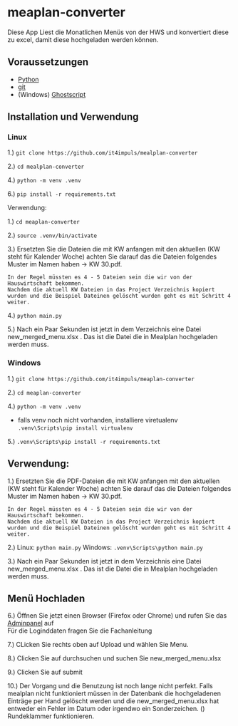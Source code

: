 # meaplan-converter

Diese App Liest die Monatlichen Menüs von der HWS und konvertiert diese zu excel, damit diese hochgeladen werden können.

## Voraussetzungen
* [Python](https://www.python.org/downloads/)
* [git](https://github.com/git-guides/install-git)
* (Windows) [Ghostscript](https://ghostscript.com/releases/gsdnld.html)

## Installation und Verwendung



### Linux
1.) `git clone https://github.com/it4impuls/mealplan-converter`

2.) `cd mealplan-converter`

4.) `python -m venv .venv`

6.) `pip install -r requirements.txt`


Verwendung:

1.) `cd meaplan-converter`

2.) `source .venv/bin/activate`

3.) Ersetzten Sie die Dateien die mit KW anfangen mit den aktuellen (KW steht für Kalender Woche)
    achten Sie darauf das die Dateien folgendes Muster im Namen haben -> KW 30.pdf.

    In der Regel müssten es 4 - 5 Dateien sein die wir von der Hauswirtschaft bekommen.
    Nachdem die aktuell KW Dateien in das Project Verzeichnis kopiert wurden und die Beispiel Dateinen gelöscht wurden geht es mit Schritt 4 weiter.


4.) `python main.py` 

5.) Nach ein Paar Sekunden ist jetzt in dem Verzeichnis eine Datei new_merged_menu.xlsx .
    Das ist die Datei die in Mealplan hochgeladen werden muss.

### Windows
1.) `git clone https://github.com/it4impuls/meaplan-converter`

2.) `cd meaplan-converter`

4.) `python -m venv .venv`
* falls venv noch nicht vorhanden, installiere viretualenv `.venv\Scripts\pip install virtualenv`

5.) `.venv\Scripts\pip install -r requirements.txt`


## Verwendung:

1.) Ersetzten Sie die PDF-Dateien die mit KW anfangen mit den aktuellen (KW steht für Kalender Woche)
    achten Sie darauf das die Dateien folgendes Muster im Namen haben -> KW 30.pdf.

    In der Regel müssten es 4 - 5 Dateien sein die wir von der Hauswirtschaft bekommen.
    Nachdem die aktuell KW Dateien in das Project Verzeichnis kopiert wurden und die Beispiel Dateinen gelöscht wurden geht es mit Schritt 4 weiter.


2.)  Linux: `python main.py`  Windows: `.venv\Scripts\python main.py`

3.) Nach ein Paar Sekunden ist jetzt in dem Verzeichnis eine Datei new_merged_menu.xlsx .
    Das ist die Datei die in Mealplan hochgeladen werden muss.

## Menü Hochladen

6.) Öffnen Sie jetzt einen Browser (Firefox oder Chrome) und rufen Sie das [Adminpanel](http://mealplan.impulsreha.local:8000/hwi) auf </br>
    Für die Loginddaten fragen Sie die Fachanleitung

7.) CLicken Sie rechts oben auf Upload und wählen Sie Menu.

8.) Clicken Sie auf durchsuchen und suchen Sie new_merged_menu.xlsx

9.) Clicken Sie auf submit

10.)    Der Vorgang und die Benutzung ist noch lange nicht perfekt. 
        Falls mealplan nicht funktioniert müssen in der Datenbank die hochgeladenen Einträge per Hand gelöscht werden 
        und die new_merged_menu.xlsx hat entweder ein Fehler im Datum oder irgendwo ein Sonderzeichen. () Rundeklammer funktionieren.




